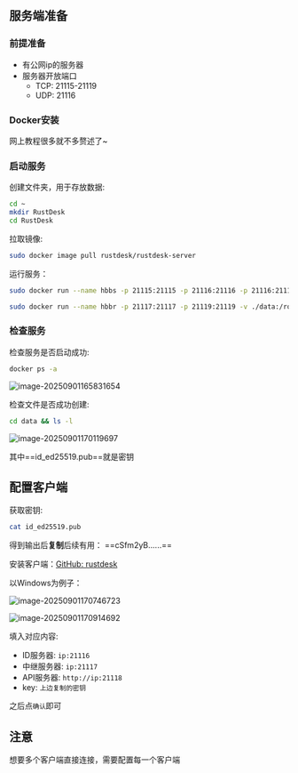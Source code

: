 ## 服务端准备

### 前提准备

- 有公网ip的服务器
- 服务器开放端口
  - TCP: 21115-21119
  - UDP: 21116

### Docker安装

网上教程很多就不多赘述了~

### 启动服务

创建文件夹，用于存放数据:

```bash
cd ~
mkdir RustDesk
cd RustDesk
```

拉取镜像:

```bash
sudo docker image pull rustdesk/rustdesk-server
```

运行服务：

```bash
sudo docker run --name hbbs -p 21115:21115 -p 21116:21116 -p 21116:21116/udp -p 21118:21118 -v ./data:/root -td --net=host rustdesk/rustdesk-server hbbs
```

```bash
sudo docker run --name hbbr -p 21117:21117 -p 21119:21119 -v ./data:/root -td --net=host rustdesk/rustdesk-server hbbr
```

### 检查服务

检查服务是否启动成功:

```bash
docker ps -a
```

![image-20250901165831654](https://img2024.cnblogs.com/blog/3293182/202509/3293182-20250901171348822-1499048880.png)

检查文件是否成功创建:

```bash
cd data && ls -l
```

![image-20250901170119697](https://img2024.cnblogs.com/blog/3293182/202509/3293182-20250901171349471-13048053.png)

其中==id_ed25519.pub==就是密钥

## 配置客户端

获取密钥:

```bash
cat id_ed25519.pub
```

得到输出后**复制**后续有用： ==cSfm2yB......== 

安装客户端：[GitHub: rustdesk](https://github.com/rustdesk/rustdesk)

以Windows为例子：

![image-20250901170746723](https://img2024.cnblogs.com/blog/3293182/202509/3293182-20250901171349779-1098011943.png)

![image-20250901170914692](https://img2024.cnblogs.com/blog/3293182/202509/3293182-20250901171350074-2009941852.png)

填入对应内容:

- ID服务器: `ip:21116`
- 中继服务器: `ip:21117`
- API服务器: `http://ip:21118`
- key: `上边复制的密钥`

之后点`确认`即可

## 注意

想要多个客户端直接连接，需要配置每一个客户端